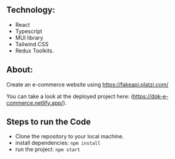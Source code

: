 ## Technology:

- React
- Typescript
- MUI library
- Tailwind CSS
- Redux Toolkits.

## About:

Create an e-commerce website using https://fakeapi.platzi.com/

You can take a look at the deployed project here: (https://dqk-e-commerce.netlify.app/).

## Steps to run the Code

- Clone the repository to your local machine.
- install dependencies: `npm install`
- run the project: `npm start`



